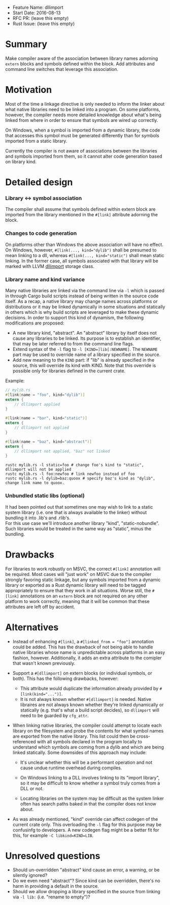 - Feature Name: dllimport
- Start Date: 2016-08-13
- RFC PR: (leave this empty)
- Rust Issue: (leave this empty)

# Summary
[summary]: #summary

Make compiler aware of the association between library names adorning `extern` blocks
and symbols defined within the block.  Add attributes and command line switches that leverage
this association.

# Motivation
[motivation]: #motivation

Most of the time a linkage directive is only needed to inform the linker about
what native libraries need to be linked into a program. On some platforms,
however, the compiler needs more detailed knowledge about what's being linked
from where in order to ensure that symbols are wired up correctly.

On Windows, when a symbol is imported from a dynamic library, the code that accesses 
this symbol must be generated differently than for symbols imported from a static library.

Currently the compiler is not aware of associations between the libraries and symbols 
imported from them, so it cannot alter code generation based on library kind.

# Detailed design
[design]: #detailed-design

### Library <-> symbol association

The compiler shall assume that symbols defined within extern block
are imported from the library mentioned in the `#[link]` attribute adorning the block.

### Changes to code generation

On platforms other than Windows the above association will have no effect.
On Windows, however, `#[link(..., kind="dylib")` shall be presumed to mean linking to a dll, 
whereas `#[link(..., kind="static")` shall mean static linking.  In the former case, all symbols
associated with that library will be marked with LLVM [dllimport][1] storage class.

[1]: http://llvm.org/docs/LangRef.html#dll-storage-classes

### Library name and kind variance

Many native libraries are linked via the command line via `-l` which is passed
in through Cargo build scripts instead of being written in the source code
itself. As a recap, a native library may change names across platforms or
distributions or it may be linked dynamically in some situations and
statically in others which is why build scripts are leveraged to make these
dynamic decisions. In order to support this kind of dynamism, the following 
modifications are proposed:

- A new library kind, "abstract".  An "abstract" library by itself does not 
  cause any libraries to be linked. Its purpose is to establish an identifier, 
  that may be later referred to from the command line flags.
- Extend syntax of the `-l` flag to `-l [KIND=]lib[:NEWNAME]`.  The `NEWNAME` 
  part may be used to override name of a library specified in the source.
- Add new meaning to the `KIND` part: if "lib" is already specified in the source, 
  this will override its kind with KIND.  Note that this override is possible only 
  for libraries defined in the current crate.

Example:

```rust
// mylib.rs
#[link(name = "foo", kind="dylib")]
extern {
    // dllimport applied 
}

#[link(name = "bar", kind="static")]
extern {
    // dllimport not applied
}

#[link(name = "baz", kind="abstract")]
extern {
    // dllimport not applied, "baz" not linked
}
```

```
rustc mylib.rs -l static=foo # change foo's kind to "static", dllimport will not be applied  
rustc mylib.rs -l foo:newfoo # link newfoo instead of foo   
rustc mylib.rs -l dylib=baz:quoox # specify baz's kind as "dylib", change link name to quoox.
```

### Unbundled static libs (optional)

It had been pointed out that sometimes one may wish to link to a static system library 
(i.e. one that is always available to the linker) without bundling it into .lib's and .rlib's.   
For this use case we'll introduce another library "kind", "static-nobundle".
Such libraries would be treated in the same way as "static", minus the bundling.

# Drawbacks
[drawbacks]: #drawbacks

For libraries to work robustly on MSVC, the correct `#[link]` annotation will
be required. Most cases will "just work" on MSVC due to the compiler strongly
favoring static linkage, but any symbols imported from a dynamic library or
exported as a Rust dynamic library will need to be tagged appropriately to
ensure that they work in all situations. Worse still, the `#[link]` annotations
on an `extern` block are not required on any other platform to work correctly,
meaning that it will be common that these attributes are left off by accident.


# Alternatives
[alternatives]: #alternatives

- Instead of enhancing `#[link]`, a `#[linked_from = "foo"]` annotation could be added.
  This has the drawback of not being able to handle native libraries whose
  name is unpredictable across platforms in an easy fashion, however.
  Additionally, it adds an extra attribute to the comipler that wasn't known
  previously.

- Support a `#[dllimport]` on extern blocks (or individual symbols, or both).
  This has the following drawbacks, however:
  - This attribute would duplicate the information already provided by 
    `#[link(kind="...")]`.
  - It is not always known whether `#[dllimport]` is needed. Native
    libraires are not always known whether they're linked dynamically or
    statically (e.g. that's what a build script decides), so `dllimport`
    will need to be guarded by `cfg_attr`.

- When linking native libraries, the compiler could attempt to locate each
  library on the filesystem and probe the contents for what symbol names are
  exported from the native library. This list could then be cross-referenced
  with all symbols declared in the program locally to understand which symbols
  are coming from a dylib and which are being linked statically. Some downsides
  of this approach may include:

    - It's unclear whether this will be a performant operation and not cause
      undue runtime overhead during compiles.

    - On Windows linking to a DLL involves linking to its "import library", so
      it may be difficult to know whether a symbol truly comes from a DLL or
      not.

    - Locating libraries on the system may be difficult as the system linker
      often has search paths baked in that the compiler does not know about.

- As was already mentioned, "kind" override can affect codegen of the current crate only.
  This overloading the `-l` flag for this purpose may be confusinfg to developers.
  A new codegen flag might be a better fit for this, for example `-C libkind=KIND=LIB`.

# Unresolved questions
[unresolved]: #unresolved-questions

- Should un-overridden "abstract" kind cause an error, a warning, or be silently ignored?
- Do we even need "abstract"?  Since kind can be overridden, there's no harm in providing a default in the source.
- Should we allow dropping a library specified in the source from linking via `-l lib:` (i.e. "rename to empty")?
